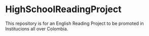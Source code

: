 # HighSchoolReadingProject
This repository is for an English Reading Project to be promoted in Institucions all over Colombia.
